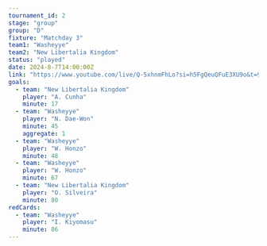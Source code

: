 ```yaml
---
tournament_id: 2
stage: "group"
group: "D"
fixture: "Matchday 3"
team1: "Washeyye"
team2: "New Libertalia Kingdom"
status: "played"
date: 2024-8-7T14:00:00Z
link: "https://www.youtube.com/live/Q-5xhnmFhLo?si=h5FgQeuQFuE3XU9o&t=9022"
goals:
  - team: "New Libertalia Kingdom"
    player: "A. Cunha"
    minute: 17
  - team: "Washeyye"
    player: "N. Dae-Won"
    minute: 45
    aggregate: 1
  - team: "Washeyye"
    player: "W. Honzo"
    minute: 48
  - team: "Washeyye"
    player: "W. Honzo"
    minute: 67
  - team: "New Libertalia Kingdom"
    player: "O. Silveira"
    minute: 80
redCards:
  - team: "Washeyye"
    player: "I. Kiyomasu"
    minute: 86
---
```

